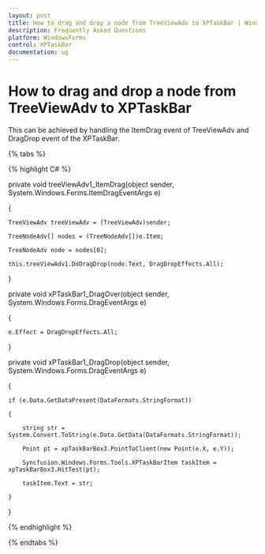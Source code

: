 ```yaml
---
layout: post
title: How to drag and drop a node from TreeViewAdv to XPTaskBar | WindowsForms | Syncfusion
description: Frequently Asked Questions
platform: WindowsForms
control: XPTaskBar
documentation: ug
---
```

# How to drag and drop a node from TreeViewAdv to XPTaskBar

This can be achieved by handling the ItemDrag event of TreeViewAdv and DragDrop event of the XPTaskBar.

{% tabs %}

{% highlight C# %}

private void treeViewAdv1_ItemDrag(object sender, System.Windows.Forms.ItemDragEventArgs e)

{

    TreeViewAdv treeViewAdv = (TreeViewAdv)sender;

    TreeNodeAdv[] nodes = (TreeNodeAdv[])e.Item;

    TreeNodeAdv node = nodes[0];

    this.treeViewAdv1.DoDragDrop(node.Text, DragDropEffects.All);

}

 

private void xPTaskBar1_DragOver(object sender, System.Windows.Forms.DragEventArgs e)

{

    e.Effect = DragDropEffects.All;

}

 

private void xPTaskBar1_DragDrop(object sender, System.Windows.Forms.DragEventArgs e)

{

    if (e.Data.GetDataPresent(DataFormats.StringFormat))

    {

        string str = System.Convert.ToString(e.Data.GetData(DataFormats.StringFormat));

        Point pt = xpTaskBarBox3.PointToClient(new Point(e.X, e.Y));

        Syncfusion.Windows.Forms.Tools.XPTaskBarItem taskItem = xpTaskBarBox3.HitTest(pt);

        taskItem.Text = str;

    }

} 

{% endhighlight %}

{% endtabs %}